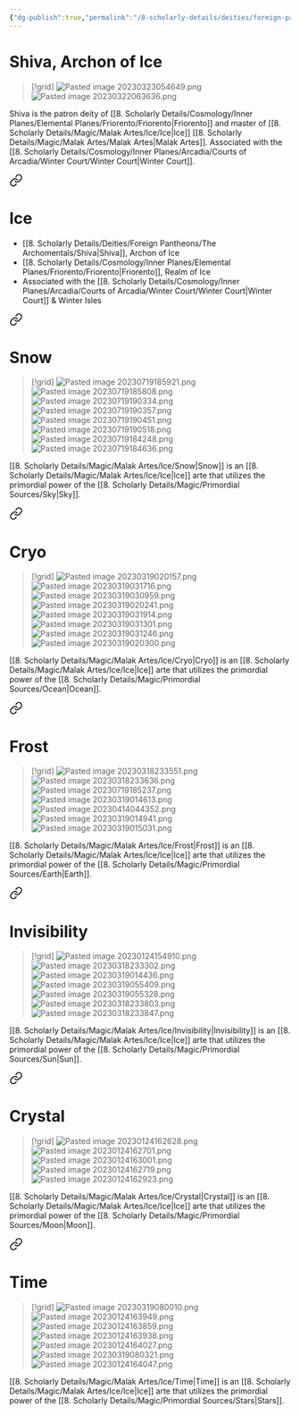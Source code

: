 ```yaml
---
{"dg-publish":true,"permalink":"/8-scholarly-details/deities/foreign-pantheons/the-archomentals/shiva/","noteIcon":""}
---
```


# Shiva, Archon of Ice

>[!grid]
>![Pasted image 20230323054649.png](/img/user/x.%20Assets/Attachments/Pasted%20image%2020230323054649.png)
>![Pasted image 20230322063636.png](/img/user/x.%20Assets/Attachments/Pasted%20image%2020230322063636.png)

Shiva is the patron deity of [[8. Scholarly Details/Cosmology/Inner Planes/Elemental Planes/Friorento/Friorento\|Friorento]] and master of [[8. Scholarly Details/Magic/Malak Artes/Ice/Ice\|Ice]] [[8. Scholarly Details/Magic/Malak Artes/Malak Artes\|Malak Artes]]. Associated with the [[8. Scholarly Details/Cosmology/Inner Planes/Arcadia/Courts of Arcadia/Winter Court/Winter Court\|Winter Court]]. 



<div class="transclusion internal-embed is-loaded"><a class="markdown-embed-link" href="/8-scholarly-details/magic/malak-artes/ice/ice/" aria-label="Open link"><svg xmlns="http://www.w3.org/2000/svg" width="24" height="24" viewBox="0 0 24 24" fill="none" stroke="currentColor" stroke-width="2" stroke-linecap="round" stroke-linejoin="round" class="svg-icon lucide-link"><path d="M10 13a5 5 0 0 0 7.54.54l3-3a5 5 0 0 0-7.07-7.07l-1.72 1.71"></path><path d="M14 11a5 5 0 0 0-7.54-.54l-3 3a5 5 0 0 0 7.07 7.07l1.71-1.71"></path></svg></a><div class="markdown-embed">




# Ice

- [[8. Scholarly Details/Deities/Foreign Pantheons/The Archomentals/Shiva\|Shiva]], Archon of Ice 
- [[8. Scholarly Details/Cosmology/Inner Planes/Elemental Planes/Friorento/Friorento\|Friorento]], Realm of Ice 
- Associated with the [[8. Scholarly Details/Cosmology/Inner Planes/Arcadia/Courts of Arcadia/Winter Court/Winter Court\|Winter Court]] & Winter Isles 


<div class="transclusion internal-embed is-loaded"><a class="markdown-embed-link" href="/8-scholarly-details/magic/malak-artes/ice/snow/" aria-label="Open link"><svg xmlns="http://www.w3.org/2000/svg" width="24" height="24" viewBox="0 0 24 24" fill="none" stroke="currentColor" stroke-width="2" stroke-linecap="round" stroke-linejoin="round" class="svg-icon lucide-link"><path d="M10 13a5 5 0 0 0 7.54.54l3-3a5 5 0 0 0-7.07-7.07l-1.72 1.71"></path><path d="M14 11a5 5 0 0 0-7.54-.54l-3 3a5 5 0 0 0 7.07 7.07l1.71-1.71"></path></svg></a><div class="markdown-embed">




# Snow

>[!grid]
>![Pasted image 20230719185921.png](/img/user/x.%20Assets/Attachments/Pasted%20image%2020230719185921.png)
>![Pasted image 20230719185808.png](/img/user/x.%20Assets/Attachments/Pasted%20image%2020230719185808.png)
>![Pasted image 20230719190334.png](/img/user/x.%20Assets/Attachments/Pasted%20image%2020230719190334.png)
>![Pasted image 20230719190357.png](/img/user/x.%20Assets/Attachments/Pasted%20image%2020230719190357.png)
>![Pasted image 20230719190451.png](/img/user/x.%20Assets/Attachments/Pasted%20image%2020230719190451.png)
>![Pasted image 20230719190518.png](/img/user/x.%20Assets/Attachments/Pasted%20image%2020230719190518.png)
>![Pasted image 20230719184248.png](/img/user/x.%20Assets/Attachments/Pasted%20image%2020230719184248.png)
>![Pasted image 20230719184636.png](/img/user/x.%20Assets/Attachments/Pasted%20image%2020230719184636.png)

[[8. Scholarly Details/Magic/Malak Artes/Ice/Snow\|Snow]] is an [[8. Scholarly Details/Magic/Malak Artes/Ice/Ice\|Ice]] arte that utilizes the primordial power of the [[8. Scholarly Details/Magic/Primordial Sources/Sky\|Sky]].

</div></div>



<div class="transclusion internal-embed is-loaded"><a class="markdown-embed-link" href="/8-scholarly-details/magic/malak-artes/ice/cryo/" aria-label="Open link"><svg xmlns="http://www.w3.org/2000/svg" width="24" height="24" viewBox="0 0 24 24" fill="none" stroke="currentColor" stroke-width="2" stroke-linecap="round" stroke-linejoin="round" class="svg-icon lucide-link"><path d="M10 13a5 5 0 0 0 7.54.54l3-3a5 5 0 0 0-7.07-7.07l-1.72 1.71"></path><path d="M14 11a5 5 0 0 0-7.54-.54l-3 3a5 5 0 0 0 7.07 7.07l1.71-1.71"></path></svg></a><div class="markdown-embed">




# Cryo

>[!grid]
>![Pasted image 20230319020157.png](/img/user/x.%20Assets/Attachments/Pasted%20image%2020230319020157.png)
>![Pasted image 20230319031716.png](/img/user/x.%20Assets/Attachments/Pasted%20image%2020230319031716.png)
>![Pasted image 20230319030959.png](/img/user/x.%20Assets/Attachments/Pasted%20image%2020230319030959.png)
>![Pasted image 20230319020241.png](/img/user/x.%20Assets/Attachments/Pasted%20image%2020230319020241.png)
>![Pasted image 20230319031914.png](/img/user/x.%20Assets/Attachments/Pasted%20image%2020230319031914.png)
>![Pasted image 20230319031301.png](/img/user/x.%20Assets/Attachments/Pasted%20image%2020230319031301.png)
>![Pasted image 20230319031246.png](/img/user/x.%20Assets/Attachments/Pasted%20image%2020230319031246.png)
>![Pasted image 20230319020300.png](/img/user/x.%20Assets/Attachments/Pasted%20image%2020230319020300.png)

[[8. Scholarly Details/Magic/Malak Artes/Ice/Cryo\|Cryo]] is an [[8. Scholarly Details/Magic/Malak Artes/Ice/Ice\|Ice]] arte that utilizes the primordial power of the [[8. Scholarly Details/Magic/Primordial Sources/Ocean\|Ocean]]. 

</div></div>



<div class="transclusion internal-embed is-loaded"><a class="markdown-embed-link" href="/8-scholarly-details/magic/malak-artes/ice/frost/" aria-label="Open link"><svg xmlns="http://www.w3.org/2000/svg" width="24" height="24" viewBox="0 0 24 24" fill="none" stroke="currentColor" stroke-width="2" stroke-linecap="round" stroke-linejoin="round" class="svg-icon lucide-link"><path d="M10 13a5 5 0 0 0 7.54.54l3-3a5 5 0 0 0-7.07-7.07l-1.72 1.71"></path><path d="M14 11a5 5 0 0 0-7.54-.54l-3 3a5 5 0 0 0 7.07 7.07l1.71-1.71"></path></svg></a><div class="markdown-embed">




# Frost

>[!grid]
>![Pasted image 20230318233551.png](/img/user/x.%20Assets/Attachments/Pasted%20image%2020230318233551.png)
>![Pasted image 20230318233636.png](/img/user/x.%20Assets/Attachments/Pasted%20image%2020230318233636.png)
![Pasted image 20230719185237.png](/img/user/x.%20Assets/Attachments/Pasted%20image%2020230719185237.png)
>![Pasted image 20230319014613.png](/img/user/x.%20Assets/Attachments/Pasted%20image%2020230319014613.png)
>![Pasted image 20230414044352.png](/img/user/x.%20Assets/Attachments/Pasted%20image%2020230414044352.png)
>![Pasted image 20230319014941.png](/img/user/x.%20Assets/Attachments/Pasted%20image%2020230319014941.png)
>![Pasted image 20230319015031.png](/img/user/x.%20Assets/Attachments/Pasted%20image%2020230319015031.png)

[[8. Scholarly Details/Magic/Malak Artes/Ice/Frost\|Frost]] is an [[8. Scholarly Details/Magic/Malak Artes/Ice/Ice\|Ice]] arte that utilizes the primordial power of the [[8. Scholarly Details/Magic/Primordial Sources/Earth\|Earth]].

</div></div>



<div class="transclusion internal-embed is-loaded"><a class="markdown-embed-link" href="/8-scholarly-details/magic/malak-artes/ice/invisibility/" aria-label="Open link"><svg xmlns="http://www.w3.org/2000/svg" width="24" height="24" viewBox="0 0 24 24" fill="none" stroke="currentColor" stroke-width="2" stroke-linecap="round" stroke-linejoin="round" class="svg-icon lucide-link"><path d="M10 13a5 5 0 0 0 7.54.54l3-3a5 5 0 0 0-7.07-7.07l-1.72 1.71"></path><path d="M14 11a5 5 0 0 0-7.54-.54l-3 3a5 5 0 0 0 7.07 7.07l1.71-1.71"></path></svg></a><div class="markdown-embed">




# Invisibility

>[!grid]
>![Pasted image 20230124154910.png](/img/user/x.%20Assets/Attachments/Pasted%20image%2020230124154910.png)
>![Pasted image 20230318233302.png](/img/user/x.%20Assets/Attachments/Pasted%20image%2020230318233302.png)
>![Pasted image 20230319014436.png](/img/user/x.%20Assets/Attachments/Pasted%20image%2020230319014436.png)
>![Pasted image 20230319055409.png](/img/user/x.%20Assets/Attachments/Pasted%20image%2020230319055409.png)
>![Pasted image 20230319055328.png](/img/user/x.%20Assets/Attachments/Pasted%20image%2020230319055328.png)
>![Pasted image 20230318233803.png](/img/user/x.%20Assets/Attachments/Pasted%20image%2020230318233803.png)
>![Pasted image 20230318233847.png](/img/user/x.%20Assets/Attachments/Pasted%20image%2020230318233847.png)

[[8. Scholarly Details/Magic/Malak Artes/Ice/Invisibility\|Invisibility]] is an [[8. Scholarly Details/Magic/Malak Artes/Ice/Ice\|Ice]] arte that utilizes the primordial power of the [[8. Scholarly Details/Magic/Primordial Sources/Sun\|Sun]]. 

</div></div>



<div class="transclusion internal-embed is-loaded"><a class="markdown-embed-link" href="/8-scholarly-details/magic/malak-artes/ice/crystal/" aria-label="Open link"><svg xmlns="http://www.w3.org/2000/svg" width="24" height="24" viewBox="0 0 24 24" fill="none" stroke="currentColor" stroke-width="2" stroke-linecap="round" stroke-linejoin="round" class="svg-icon lucide-link"><path d="M10 13a5 5 0 0 0 7.54.54l3-3a5 5 0 0 0-7.07-7.07l-1.72 1.71"></path><path d="M14 11a5 5 0 0 0-7.54-.54l-3 3a5 5 0 0 0 7.07 7.07l1.71-1.71"></path></svg></a><div class="markdown-embed">




# Crystal

>[!grid]
![Pasted image 20230124162628.png](/img/user/x.%20Assets/Attachments/Pasted%20image%2020230124162628.png)
![Pasted image 20230124162701.png](/img/user/x.%20Assets/Attachments/Pasted%20image%2020230124162701.png)
![Pasted image 20230124163001.png](/img/user/x.%20Assets/Attachments/Pasted%20image%2020230124163001.png)
![Pasted image 20230124162719.png](/img/user/x.%20Assets/Attachments/Pasted%20image%2020230124162719.png)
![Pasted image 20230124162923.png](/img/user/x.%20Assets/Attachments/Pasted%20image%2020230124162923.png)

[[8. Scholarly Details/Magic/Malak Artes/Ice/Crystal\|Crystal]] is an [[8. Scholarly Details/Magic/Malak Artes/Ice/Ice\|Ice]] arte that utilizes the primordial power of the [[8. Scholarly Details/Magic/Primordial Sources/Moon\|Moon]].

</div></div>



<div class="transclusion internal-embed is-loaded"><a class="markdown-embed-link" href="/8-scholarly-details/magic/malak-artes/ice/time/" aria-label="Open link"><svg xmlns="http://www.w3.org/2000/svg" width="24" height="24" viewBox="0 0 24 24" fill="none" stroke="currentColor" stroke-width="2" stroke-linecap="round" stroke-linejoin="round" class="svg-icon lucide-link"><path d="M10 13a5 5 0 0 0 7.54.54l3-3a5 5 0 0 0-7.07-7.07l-1.72 1.71"></path><path d="M14 11a5 5 0 0 0-7.54-.54l-3 3a5 5 0 0 0 7.07 7.07l1.71-1.71"></path></svg></a><div class="markdown-embed">




# Time

>[!grid]
>![Pasted image 20230319080010.png](/img/user/x.%20Assets/Attachments/Pasted%20image%2020230319080010.png)
>![Pasted image 20230124163949.png](/img/user/x.%20Assets/Attachments/Pasted%20image%2020230124163949.png)
>![Pasted image 20230124163859.png](/img/user/x.%20Assets/Attachments/Pasted%20image%2020230124163859.png)
>![Pasted image 20230124163938.png](/img/user/x.%20Assets/Attachments/Pasted%20image%2020230124163938.png)
>![Pasted image 20230124164027.png](/img/user/x.%20Assets/Attachments/Pasted%20image%2020230124164027.png)
>![Pasted image 20230319080321.png](/img/user/x.%20Assets/Attachments/Pasted%20image%2020230319080321.png)
>![Pasted image 20230124164047.png](/img/user/x.%20Assets/Attachments/Pasted%20image%2020230124164047.png)

[[8. Scholarly Details/Magic/Malak Artes/Ice/Time\|Time]] is an [[8. Scholarly Details/Magic/Malak Artes/Ice/Ice\|Ice]] arte that utilizes the primordial power of the [[8. Scholarly Details/Magic/Primordial Sources/Stars\|Stars]]. 

</div></div>



</div></div>
